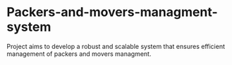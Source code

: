 # Packers-and-movers-managment-system
Project aims to develop a robust and scalable system that ensures efficient management of packers and movers managment.
